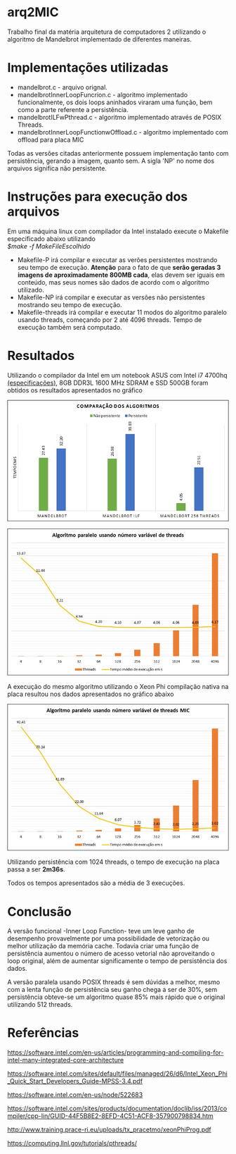 # arq2MIC
Trabalho final da matéria arquitetura de computadores 2 utilizando o algoritmo de Mandelbrot implementado de diferentes maneiras.

# Implementações utilizadas
- mandelbrot.c - arquivo orignal.  
- mandelbrotInnerLoopFuncrion.c - algoritmo implementado funcionalmente, os dois loops aninhados viraram uma função, bem  como a parte referente a persistência.  
- mandelbrotILFwPthread.c - algoritmo implementado através de POSIX Threads.  
- mandelbrotInnerLoopFunctionwOffload.c - algoritmo implementado com offload para placa MIC  

Todas as versões citadas anteriormente possuem implementação tanto com persistência, gerando a imagem, quanto sem. A sigla 'NP' no nome dos arquivos significa não persistente.

# Instruções para execução dos arquivos
Em uma máquina linux com compilador da Intel instalado execute o Makefile especificado abaixo utilizando  
*$make -f MakeFileEscolhido*
- Makefile-P irá compilar e executar as verões persistentes mostrando seu tempo de execução. **Atenção** para o fato de que **serão geradas 3 imagens de aproximadamente 800MB cada**, elas devem ser iguais em conteúdo, mas seus nomes são dados de acordo com o algoritmo utilizado.
- Makefile-NP irá compilar e executar as versões não persistentes mostrando seu tempo de execução.
- Makefile-threads irá compilar e executar 11 modos do algoritmo paralelo usando threads, começando por 2 até 4096 threads. Tempo de execução também será computado.

# Resultados
Utilizando o compilador da Intel em um notebook ASUS com Intel i7 4700hq [(especificações)](http://ark.intel.com/products/75116/Intel-Core-i7-4700HQ-Processor-6M-Cache-up-to-3_40-GHz), 8GB DDR3L 1600 MHz SDRAM e SSD 500GB foram obtidos os resultados apresentados no gráfico

![Notebook Asus N550J com SSD](https://github.com/dcardos/arq2MIC/blob/master/Graficos/PvsNP.jpg)

![Notebook Asus N550J com SSD threads](https://github.com/dcardos/arq2MIC/blob/master/Graficos/threads.jpg)

A execução do mesmo algoritmo utilizando o Xeon Phi compilação nativa na placa resultou nos dados apresentados no gráfico abaixo

![MIC threads](https://github.com/dcardos/arq2MIC/blob/master/Graficos/threads-MIC.jpg)

Utilizando persistência com 1024 threads, o tempo de execução na placa passa a ser **2m36s**.

Todos os tempos apresentados são a média de 3 execuções.

# Conclusão
A versão funcional -Inner Loop Function- teve um leve ganho de desempenho provavelmente por uma possibilidade de vetorização ou melhor utilização da memória cache. Todavia criar uma função de persistência aumentou o número de acesso vetorial não aproveitando o loop original, além de aumentar significamente o tempo de persistência dos dados.

A versão paralela usando POSIX threads é sem dúvidas a melhor, mesmo com a lenta função de persistência seu ganho chega a ser de 30%, sem persistência obteve-se um algoritmo quase 85% mais rápido que o original utilizando 512 threads.


# Referências
https://software.intel.com/en-us/articles/programming-and-compiling-for-intel-many-integrated-core-architecture

https://software.intel.com/sites/default/files/managed/26/d6/Intel_Xeon_Phi_Quick_Start_Developers_Guide-MPSS-3.4.pdf

https://software.intel.com/en-us/node/522683

https://software.intel.com/sites/products/documentation/doclib/iss/2013/compiler/cpp-lin/GUID-44F5B8E2-8EFD-4C51-ACF8-357900798834.htm

http://www.training.prace-ri.eu/uploads/tx_pracetmo/xeonPhiProg.pdf

https://computing.llnl.gov/tutorials/pthreads/
